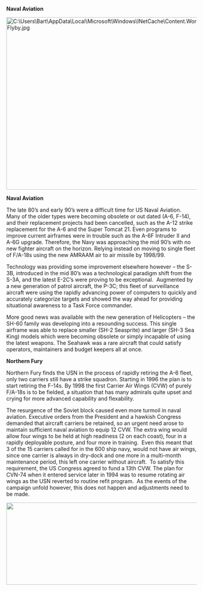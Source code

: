**Naval Aviation**

<img src="/assets\images\nato\us\navy\aviation\media\image1.jpeg" style="width:6.21875in;height:4.74402in" alt="C:\Users\Bart\AppData\Local\Microsoft\Windows\INetCache\Content.Word\CV Flyby.jpg" />

**Naval Aviation**

The late 80’s and early 90’s were a difficult time for US Naval
Aviation.  Many of the older types were becoming obsolete or out dated
(A-6, F-14), and their replacement projects had been cancelled, such as
the A-12 strike replacement for the A-6 and the Super Tomcat 21. Even
programs to improve current airframes were in trouble such as the A-6F
Intruder II and A-6G upgrade. Therefore, the Navy was approaching the
mid 90’s with no new fighter aircraft on the horizon. Relying instead on
moving to single fleet of F/A-18s using the new AMRAAM air to air
missile by 1998/99.

Technology was providing some improvement elsewhere however – the
S-3B, introduced in the mid 80’s was a technological paradigm shift from
the S-3A, and the latest E-2C’s were proving to be exceptional. 
Augmented by a new generation of patrol aircraft, the P-3C; this fleet
of surveillance aircraft were using the rapidly advancing power of
computers to quickly and accurately categorize targets and showed the
way ahead for providing situational awareness to a Task Force commander.

More good news was available with the new generation of Helicopters –
the SH-60 family was developing into a resounding success. This single
airframe was able to replace smaller (SH-2 Seasprite) and larger (SH-3
Sea King) models which were becoming obsolete or simply incapable of
using the latest weapons. The Seahawk was a rare aircraft that could
satisfy operators, maintainers and budget keepers all at once.

**Northern Fury**

Northern Fury finds the USN in the process of rapidly retiring the A-6
fleet, only two carriers still have a strike squadron. Starting in 1996
the plan is to start retiring the F-14s. By 1998 the first Carrier Air
Wings (CVW) of purely F/A-18s is to be fielded, a situation that has
many admirals quite upset and crying for more advanced capability and
flexability.

The resurgence of the Soviet block caused even more turmoil in naval
aviation. Executive orders from the President and a hawkish Congress
demanded that aircraft carriers be retained, so an urgent need arose to
maintain sufficient naval aviation to equip 12 CVW. The extra wing would
allow four wings to be held at high readiness (2 on each coast), four in
a rapidly deployable posture, and four more in training.  Even this
meant that 3 of the 15 carriers called for in the 600 ship navy, would
not have air wings, since one carrier is always in dry-dock and one more
in a multi-month maintenance period, this left one carrier without
aircraft.  To satisfy this requirement, the US Congress agreed to fund a
13th CVW. The plan for CVN-74 when it entered service later in 1994 was
to resume rotating air wings as the USN reverted to routine refit
program.  As the events of the campaign unfold however, this does not
happen and adjustments need to be made.

<img src="/assets\images\nato\us\navy\aviation\media\image2.jpg" style="width:6.5in;height:2.25694in" />
